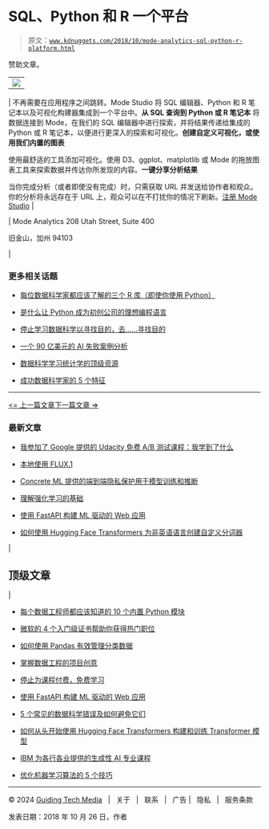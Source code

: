 # SQL、Python 和 R 一个平台

> 原文：[`www.kdnuggets.com/2018/10/mode-analytics-sql-python-r-platform.html`](https://www.kdnuggets.com/2018/10/mode-analytics-sql-python-r-platform.html)

赞助文章。

|  |
| --- |
| ![](https://about.modeanalytics.com/?utm_source=kdnuggets&utm_medium=sponsored_email&utm_campaign=studio&utm_content=studio_20181026)  |

| 不再需要在应用程序之间跳转。Mode Studio 将 SQL 编辑器、Python 和 R 笔记本以及可视化构建器集成到一个平台中。**从 SQL 查询到 Python 或 R 笔记本** 将数据连接到 Mode，在我们的 SQL 编辑器中进行探索，并将结果传递给集成的 Python 或 R 笔记本，以便进行更深入的探索和可视化。**创建自定义可视化，或使用我们内置的图表**

使用最舒适的工具添加可视化。使用 D3、ggplot、matplotlib 或 Mode 的拖放图表工具来探索数据并传达你所发现的内容。**一键分享分析结果**

当你完成分析（或者即使没有完成）时，只需获取 URL 并发送给协作者和观众。你的分析将永远存在于 URL 上，观众可以在不打扰你的情况下刷新。[注册 Mode Studio](https://about.modeanalytics.com/?utm_source=kdnuggets&utm_medium=sponsored_email&utm_campaign=studio&utm_content=studio_20181026) |

| Mode Analytics 208 Utah Street, Suite 400

旧金山，加州 94103

|

### 更多相关话题

+   [每位数据科学家都应该了解的三个 R 库（即使你使用 Python）](https://www.kdnuggets.com/2021/12/three-r-libraries-every-data-scientist-know-even-python.html)

+   [是什么让 Python 成为初创公司的理想编程语言](https://www.kdnuggets.com/2021/12/makes-python-ideal-programming-language-startups.html)

+   [停止学习数据科学以寻找目的，去……寻找目的](https://www.kdnuggets.com/2021/12/stop-learning-data-science-find-purpose.html)

+   [一个 90 亿美元的 AI 失败案例分析](https://www.kdnuggets.com/2021/12/9b-ai-failure-examined.html)

+   [数据科学学习统计学的顶级资源](https://www.kdnuggets.com/2021/12/springboard-top-resources-learn-data-science-statistics.html)

+   [成功数据科学家的 5 个特征](https://www.kdnuggets.com/2021/12/5-characteristics-successful-data-scientist.html)

* * *

[<= 上一篇文章](https://www.kdnuggets.com/2018/10/notes-feature-preprocessing-what-why-how.html)[下一篇文章 =>](https://www.kdnuggets.com/2018/10/introduction-deep-learning-keras.html)

### 最新文章

+   [我参加了 Google 提供的 Udacity 免费 A/B 测试课程：我学到了什么](https://www.kdnuggets.com/i-took-udacitys-free-a-b-testing-course-by-google-heres-what-i-learned)

+   [本地使用 FLUX.1](https://www.kdnuggets.com/using-flux-1-locally)

+   [Concrete ML 提供的端到端隐私保护用于模型训练和推断](https://www.kdnuggets.com/end-to-end-privacy-for-model-training-and-inference-with-concrete-ml)

+   [理解强化学习的基础](https://www.kdnuggets.com/understanding-the-basics-of-reinforcement-learning)

+   [使用 FastAPI 构建 ML 驱动的 Web 应用](https://www.kdnuggets.com/using-fastapi-for-building-ml-powered-web-apps)

+   [如何使用 Hugging Face Transformers 为非英语语言创建自定义分词器](https://www.kdnuggets.com/how-to-create-a-custom-tokenizer-for-non-english-languages-with-hugging-face-transformers)

|

## 顶级文章

|

+   [每个数据工程师都应该知道的 10 个内置 Python 模块](https://www.kdnuggets.com/10-built-in-python-modules-every-data-engineer-should-know)

+   [微软的 4 个入门级证书帮助你获得热门职位](https://www.kdnuggets.com/4-entry-level-certificates-from-microsoft-to-land-in-demand-jobs)

+   [如何使用 Pandas 有效管理分类数据](https://www.kdnuggets.com/how-to-manage-categorical-data-effectively-with-pandas)

+   [掌握数据工程的项目创意](https://www.kdnuggets.com/project-ideas-to-master-data-engineering)

+   [停止为课程付费，免费学习](https://www.kdnuggets.com/stop-paying-for-courses-and-learn-for-free)

+   [使用 FastAPI 构建 ML 驱动的 Web 应用](https://www.kdnuggets.com/using-fastapi-for-building-ml-powered-web-apps)

+   [5 个常见的数据科学错误及如何避免它们](https://www.kdnuggets.com/5-common-data-science-mistakes-and-how-to-avoid-them)

+   [如何从头开始使用 Hugging Face Transformers 构建和训练 Transformer 模型](https://www.kdnuggets.com/how-to-build-and-train-a-transformer-model-from-scratch-with-hugging-face-transformers)

+   [IBM 为各行各业提供的生成性 AI 专业课程](https://www.kdnuggets.com/generative-ai-specialisation-courses-from-ibm-for-every-profession)

+   [优化机器学习算法的 5 个技巧](https://www.kdnuggets.com/5-tips-for-optimizing-machine-learning-algorithms)

* * *

© 2024 [Guiding Tech Media](https://www.guidingtechmedia.com/)   |   关于   |   联系   |   广告 |   隐私   |   服务条款

发表日期：2018 年 10 月 26 日，作者
